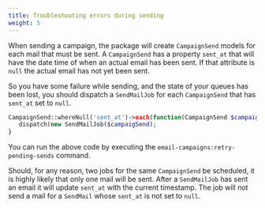 ```yaml
---
title: Troubleshooting errors during sending
weight: 5
---
```


When sending a campaign, the package will create `CampaignSend` models for each mail that must be sent. A `CampaignSend` has a property `sent_at` that will have the date time of when an actual email has been sent. If that attribute is `null` the actual email has not yet been sent.

So you have some failure while sending, and the state of your queues has been lost, you should dispatch a `SendMailJob` for each `CampaignSend` that has `sent_at` set to `null`.

```php
CampaignSend::whereNull('sent_at')->each(function(CampaignSend $campaignSend) {
   dispatch(new SendMailJob($campaigSend);
}
```

You can run the above code by executing the `email-campaigns:retry-pending-sends` command.

Should, for any reason, two jobs for the same `CampaignSend` be scheduled, it is highly likely that only one mail will be sent. After a `SendMailJob` has sent an email it will update `sent_at` with the current timestamp. The job will not send a mail for a `SendMail` whose `sent_at` is not set to `null`.







```
